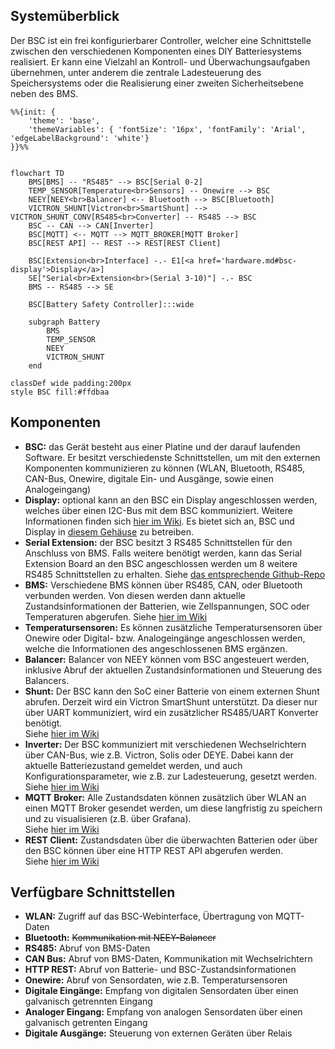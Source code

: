 ## Systemüberblick
Der BSC ist ein frei konfigurierbarer Controller, welcher eine Schnittstelle zwischen den verschiedenen Komponenten eines DIY Batteriesystems realisiert. Er kann eine Vielzahl an Kontroll- und Überwachungsaufgaben übernehmen, unter anderem die zentrale Ladesteuerung des Speichersystems oder die Realisierung einer zweiten Sicherheitsebene neben des BMS.

```mermaid
%%{init: {
    'theme': 'base', 
    'themeVariables': { 'fontSize': '16px', 'fontFamily': 'Arial', 'edgeLabelBackground': 'white'}
}}%%


flowchart TD
    BMS[BMS] -- "RS485" --> BSC[Serial 0-2]
    TEMP_SENSOR[Temperature<br>Sensors] -- Onewire --> BSC
    NEEY[NEEY<br>Balancer] <-- Bluetooth --> BSC[Bluetooth]
    VICTRON_SHUNT[Victron<br>SmartShunt] --> VICTRON_SHUNT_CONV[RS485<br>Converter] -- RS485 --> BSC
    BSC -- CAN --> CAN[Inverter]
    BSC[MQTT] <-- MQTT --> MQTT_BROKER[MQTT Broker]
    BSC[REST API] -- REST --> REST[REST Client]

    BSC[Extension<br>Interface] -.- E1[<a href='hardware.md#bsc-display'>Display</a>]
    SE["Serial<br>Extension<br>(Serial 3-10)"] -.- BSC
    BMS -- RS485 --> SE

    BSC[Battery Safety Controller]:::wide
    
    subgraph Battery  
        BMS
        TEMP_SENSOR
        NEEY
        VICTRON_SHUNT
    end

classDef wide padding:200px
style BSC fill:#ffdbaa 
```

## Komponenten
* **BSC:** das Gerät besteht aus einer Platine und der darauf laufenden Software. Er besitzt verschiedenste Schnittstellen, um mit den externen Komponenten kommunizieren zu können (WLAN, Bluetooth, RS485, CAN-Bus, Onewire, digitale Ein- und Ausgänge, sowie einen Analogeingang)
* **Display:** optional kann an den BSC ein Display angeschlossen werden, welches über einen I2C-Bus mit dem BSC kommuniziert. Weitere Informationen finden sich [hier im Wiki](hardware.md#bsc-display). Es bietet sich an, BSC und Display in [diesem Gehäuse](https://bsc-shop.com/produkt-kategorie/gehaeuse/) zu betreiben. 
* **Serial Extension:** der BSC besitzt 3 RS485 Schnittstellen für den Anschluss von BMS. Falls weitere benötigt werden, kann das Serial Extension Board an den BSC angeschlossen werden um 8 weitere RS485 Schnittstellen zu erhalten. Siehe [das entsprechende Github-Repo](https://github.com/shining-man/bsc_extension_serial)
* **BMS:** Verschiedene BMS können über RS485, CAN, oder Bluetooth verbunden werden. Von diesen werden dann aktuelle Zustandsinformationen der Batterien, wie Zellspannungen, SOC oder Temperaturen abgerufen. Siehe [hier im Wiki](devices/bms.md)
* **Temperatursensoren:** Es können zusätzliche Temperatursensoren über Onewire oder Digital- bzw. Analogeingänge angeschlossen werden, welche die Informationen des angeschlossenen BMS ergänzen.
* **Balancer:** Balancer von NEEY können vom BSC angesteuert werden, inklusive Abruf der aktuellen Zustandsinformationen und Steuerung des Balancers.
* **Shunt:** Der BSC kann den SoC einer Batterie von einem externen Shunt abrufen. Derzeit wird ein Victron SmartShunt unterstützt. Da dieser nur über UART kommuniziert, wird ein zusätzlicher RS485/UART Konverter benötigt.  
Siehe [hier im Wiki](devices/externer_shunt.md)
* **Inverter:** Der BSC kommuniziert mit verschiedenen Wechselrichtern über CAN-Bus, wie z.B. Victron, Solis oder DEYE. Dabei kann der aktuelle Batteriezustand gemeldet werden, und auch Konfigurationsparameter, wie z.B. zur Ladesteuerung, gesetzt werden.  
Siehe [hier im Wiki](devices/wechselrichter.md)
* **MQTT Broker:** Alle Zustandsdaten können zusätzlich über WLAN an einen MQTT Broker gesendet werden, um diese langfristig zu speichern und zu visualisieren (z.B. über Grafana).  
Siehe [hier im Wiki](mqtt.md)
* **REST Client:** Zustandsdaten über die überwachten Batterien oder über den BSC können über eine HTTP REST API abgerufen werden.  
Siehe [hier im Wiki](settings_bsc.md#derzeit-aktive-inverter-drosselung)

## Verfügbare Schnittstellen
* **WLAN:** Zugriff auf das BSC-Webinterface, Übertragung von MQTT-Daten
* **Bluetooth:** ~~Kommunikation mit NEEY-Balancer~~
* **RS485:** Abruf von BMS-Daten
* **CAN Bus:** Abruf von BMS-Daten, Kommunikation mit Wechselrichtern
* **HTTP REST:** Abruf von Batterie- und BSC-Zustandsinformationen
* **Onewire:** Abruf von Sensordaten, wie z.B. Temperatursensoren
* **Digitale Eingänge:** Empfang von digitalen Sensordaten über einen galvanisch getrennten Eingang
* **Analoger Eingang:** Empfang von analogen Sensordaten  über einen galvanisch getrenten Eingang
* **Digitale Ausgänge:** Steuerung von externen Geräten über Relais
